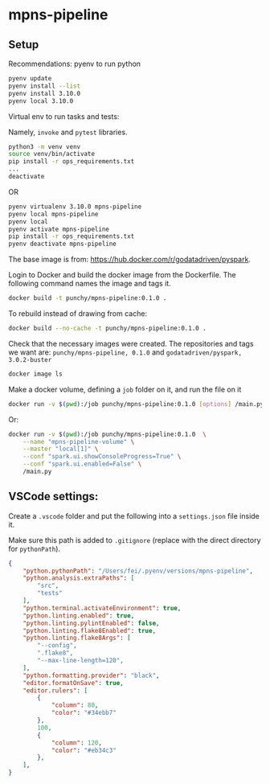 # mpns-pipeline

## Setup

Recommendations:
pyenv to run python
```bash
pyenv update
pyenv install --list
pyenv install 3.10.0
pyenv local 3.10.0
```

Virtual env to run tasks and tests:

Namely, `invoke` and `pytest` libraries.

```bash
python3 -m venv venv
source venv/bin/activate
pip install -r ops_requirements.txt
...
deactivate
```
OR

```bash
pyenv virtualenv 3.10.0 mpns-pipeline
pyenv local mpns-pipeline
pyenv local
pyenv activate mpns-pipeline
pip install -r ops_requirements.txt
pyenv deactivate mpns-pipeline
```

The base image is from: <https://hub.docker.com/r/godatadriven/pyspark>.

Login to Docker and build the docker image from the Dockerfile.
The following command names the image and tags it.
```bash
docker build -t punchy/mpns-pipeline:0.1.0 .
```

To rebuild instead of drawing from cache:
```bash
docker build --no-cache -t punchy/mpns-pipeline:0.1.0 .
```

Check that the necessary images were created. The repositories and tags we want are: `punchy/mpns-pipeline, 0.1.0` and `godatadriven/pyspark, 3.0.2-buster`
```bash
docker image ls
```

Make a docker volume, defining a `job` folder on it, and run the file on it

```bash
docker run -v $(pwd):/job punchy/mpns-pipeline:0.1.0 [options] /main.py [app arguments]
```

Or:

```bash
docker run -v $(pwd):/job punchy/mpns-pipeline:0.1.0  \
    --name "mpns-pipeline-volume" \
    --master "local[1]" \
    --conf "spark.ui.showConsoleProgress=True" \
    --conf "spark.ui.enabled=False" \
    /main.py
```

## VSCode settings:

Create a `.vscode` folder and put the following into a `settings.json` file inside it.

Make sure this path is added to `.gitignore` (replace with the direct directory for `pythonPath`).

```json
{
    "python.pythonPath": "/Users/fei/.pyenv/versions/mpns-pipeline",
    "python.analysis.extraPaths": [
        "src",
        "tests"
    ],
    "python.terminal.activateEnvironment": true,
    "python.linting.enabled": true,
    "python.linting.pylintEnabled": false,
    "python.linting.flake8Enabled": true,
    "python.linting.flake8Args": [
        "--config",
        ".flake8",
        "--max-line-length=120",
    ],
    "python.formatting.provider": "black",
    "editor.formatOnSave": true,
    "editor.rulers": [
        {
            "column": 80,
            "color": "#34ebb7"
        },
        100,
        {
            "column": 120,
            "color": "#eb34c3"
        },
    ],
}
```